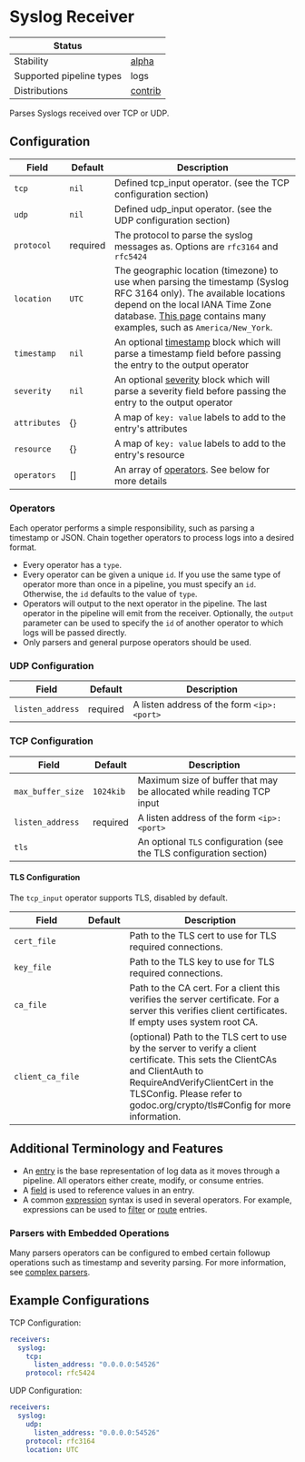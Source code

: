 # Syslog Receiver

| Status                   |           |
| ------------------------ |-----------|
| Stability                | [alpha]   |
| Supported pipeline types | logs      |
| Distributions            | [contrib] |

Parses Syslogs received over TCP or UDP.

## Configuration

| Field      | Default          | Description                                                  |
| ---------- | ---------------- | ------------------------------------------------------------ |
| `tcp`      | `nil`               | Defined tcp_input operator. (see the TCP configuration section)  |
| `udp`      |`nil`                | Defined udp_input operator. (see the UDP configuration section)  |
| `protocol`    | required         | The protocol to parse the syslog messages as. Options are `rfc3164` and `rfc5424` |
| `location`    | `UTC`            | The geographic location (timezone) to use when parsing the timestamp (Syslog RFC 3164 only). The available locations depend on the local IANA Time Zone database. [This page](https://en.wikipedia.org/wiki/List_of_tz_database_time_zones) contains many examples, such as `America/New_York`. |
| `timestamp`   | `nil`            | An optional [timestamp](../../pkg/stanza/docs/types/timestamp.md) block which will parse a timestamp field before passing the entry to the output operator                                                                                               |
| `severity`    | `nil`            | An optional [severity](../../pkg/stanza/docs/types/severity.md) block which will parse a severity field before passing the entry to the output operator
| `attributes`   | {}               | A map of `key: value` labels to add to the entry's attributes    |
| `resource` | {}               | A map of `key: value` labels to add to the entry's resource  |
| `operators`            | []               | An array of [operators](../../pkg/stanza/docs/operators/README.md#what-operators-are-available). See below for more details |

### Operators

Each operator performs a simple responsibility, such as parsing a timestamp or JSON. Chain together operators to process logs into a desired format.

- Every operator has a `type`.
- Every operator can be given a unique `id`. If you use the same type of operator more than once in a pipeline, you must specify an `id`. Otherwise, the `id` defaults to the value of `type`.
- Operators will output to the next operator in the pipeline. The last operator in the pipeline will emit from the receiver. Optionally, the `output` parameter can be used to specify the `id` of another operator to which logs will be passed directly.
- Only parsers and general purpose operators should be used.

### UDP Configuration

| Field             | Default          | Description                                                                       |
| ---               | ---              | ---                                                                               |
| `listen_address`  | required         | A listen address of the form `<ip>:<port>`                                        |

### TCP Configuration

| Field             | Default          | Description                                                                       |
| ---               | ---              | ---                                                                               |
| `max_buffer_size` | `1024kib`        | Maximum size of buffer that may be allocated while reading TCP input              |
| `listen_address`  | required         | A listen address of the form `<ip>:<port>`                                        |
| `tls`             |                  | An optional `TLS` configuration (see the TLS configuration section)               |

#### TLS Configuration

The `tcp_input` operator supports TLS, disabled by default.

| Field             | Default          | Description                               |
| ---               | ---              | ---                                       |
| `cert_file`       |                  | Path to the TLS cert to use for TLS required connections.       |
| `key_file`        |                  | Path to the TLS key to use for TLS required connections.|
| `ca_file`         |                  | Path to the CA cert. For a client this verifies the server certificate. For a server this verifies client certificates. If empty uses system root CA.  |
| `client_ca_file`  |                  | (optional) Path to the TLS cert to use by the server to verify a client certificate. This sets the ClientCAs and ClientAuth to RequireAndVerifyClientCert in the TLSConfig. Please refer to godoc.org/crypto/tls#Config for more information. |

## Additional Terminology and Features

- An [entry](../../pkg/stanza/docs/types/entry.md) is the base representation of log data as it moves through a pipeline. All operators either create, modify, or consume entries.
- A [field](../../pkg/stanza/docs/types/field.md) is used to reference values in an entry.
- A common [expression](../../pkg/stanza/docs/types/expression.md) syntax is used in several operators. For example, expressions can be used to [filter](../../pkg/stanza/docs/operators/filter.md) or [route](../../pkg/stanza/docs/operators/router.md) entries.

### Parsers with Embedded Operations

Many parsers operators can be configured to embed certain followup operations such as timestamp and severity parsing. For more information, see [complex parsers](../../pkg/stanza/docs/types/parsers.md#complex-parsers).

## Example Configurations

TCP Configuration:

```yaml
receivers:
  syslog:
    tcp:
      listen_address: "0.0.0.0:54526"
    protocol: rfc5424
```

UDP Configuration:

```yaml
receivers:
  syslog:
    udp:
      listen_address: "0.0.0.0:54526"
    protocol: rfc3164
    location: UTC
```
[alpha]:https://github.com/open-telemetry/opentelemetry-collector#alpha
[contrib]:https://github.com/open-telemetry/opentelemetry-collector-releases/tree/main/distributions/otelcol-contrib
